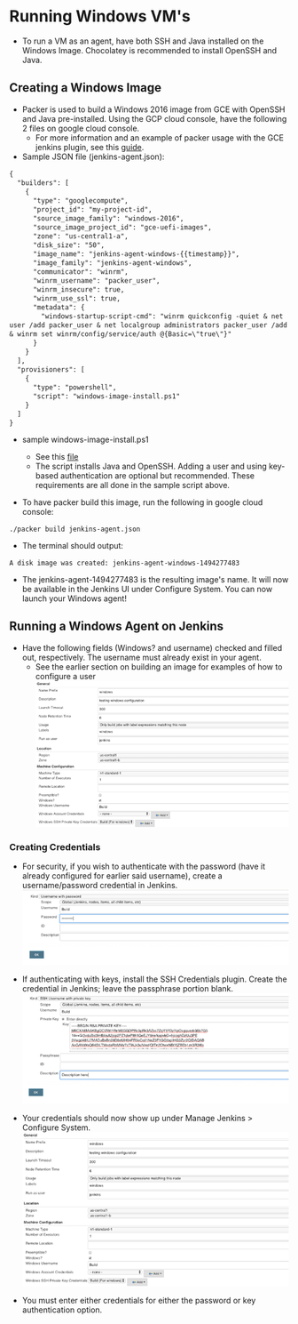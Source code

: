 <!--
 Copyright 2018 Google LLC

 Licensed under the Apache License, Version 2.0 (the "License"); you may not use this file except in
 compliance with the License. You may obtain a copy of the License at

        https://www.apache.org/licenses/LICENSE-2.0

 Unless required by applicable law or agreed to in writing, software distributed under the License
 is distributed on an "AS IS" BASIS, WITHOUT WARRANTIES OR CONDITIONS OF ANY KIND, either express or
 implied. See the License for the specific language governing permissions and limitations under the
 License.
-->
# Running Windows VM's
* To run a VM as an agent, have both SSH and Java installed on the Windows Image. Chocolatey is recommended to install OpenSSH and Java.

## Creating a Windows Image
* Packer is used to build a Windows 2016 image from GCE with OpenSSH and Java pre-installed. Using the GCP cloud console, have the following 2 files on google cloud console.
  * For more information and an example of packer usage with the GCE jenkins plugin, see this [guide](https://cloud.google.com/solutions/using-jenkins-for-distributed-builds-on-compute-engine#create_a_jenkins_agent_image).
* Sample JSON file (jenkins-agent.json):
```
{
  "builders": [
    {
      "type": "googlecompute",
      "project_id": "my-project-id",
      "source_image_family": "windows-2016",
      "source_image_project_id": "gce-uefi-images",
      "zone": "us-central1-a",
      "disk_size": "50",
      "image_name": "jenkins-agent-windows-{{timestamp}}",
      "image_family": "jenkins-agent-windows",
      "communicator": "winrm",
      "winrm_username": "packer_user",
      "winrm_insecure": true,
      "winrm_use_ssl": true,
      "metadata": {
        "windows-startup-script-cmd": "winrm quickconfig -quiet & net user /add packer_user & net localgroup administrators packer_user /add & winrm set winrm/config/service/auth @{Basic=\"true\"}"
      }
    }
  ],
  "provisioners": [
    {
      "type": "powershell",
      "script": "windows-image-install.ps1"
    }
  ]
}
```

* sample windows-image-install.ps1
  * See this [file](windows-image-install.ps1)
  * The script installs Java and OpenSSH. Adding a user and using key-based authentication are optional but recommended. These requirements are all done in the sample script above.

* To have packer build this image, run the following in google cloud console:
```
./packer build jenkins-agent.json
```

* The terminal should output:
```
A disk image was created: jenkins-agent-windows-1494277483
```

* The jenkins-agent-1494277483 is the resulting image's name. It will now be available in the Jenkins UI under Configure System. You can now launch your Windows agent!

## Running a Windows Agent on Jenkins
* Have the following fields (Windows? and username) checked and filled out, respectively. The username must already exist in your agent.
  * See the earlier section on building an image for examples of how to configure a user
![Windows checked](windows_images/windowsconfig.png)

### Creating Credentials
* For security, if you wish to authenticate with the password (have it already configured for earlier said username), create a username/password credential in Jenkins.
![Password certificate](windows_images/usernamepassword.png)

* If authenticating with keys, install the SSH Credentials plugin. Create the credential in Jenkins; leave the passphrase portion blank.
![Private key certificate](windows_images/sshcred.png)

* Your credentials should now show up under Manage Jenkins > Configure System.
![credentials show in dropdown](windows_images/windowsconfig.png)


* You must enter either credentials for either the password or key authentication option.